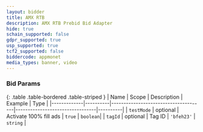 ```yaml
---
layout: bidder
title: AMX RTB
description: AMX RTB Prebid Bid Adapter
hide: true
schain_supported: false
gdpr_supported: true
usp_supported: true
tcf2_supported: false
biddercode: appmonet
media_types: banner, video
---
```


### Bid Params

{: .table .table-bordered .table-striped }
| Name        | Scope    | Description                          | Example                         | Type     |
|-------------|----------|--------------------------------------|---------------------------------|----------|
| `testMode`  | optional | Activate 100% fill ads               | `true`                          | `boolean`|
| `tagId`     | optional | Tag ID                               | `'bfeh23'`                      | `string` |
